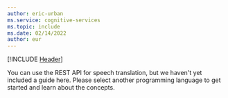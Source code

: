 ```yaml
---
author: eric-urban
ms.service: cognitive-services
ms.topic: include
ms.date: 02/14/2022
author: eur
---
```


[!INCLUDE [Header](../../common/rest.md)]

You can use the REST API for speech translation, but we haven't yet included a guide here. Please select another programming language to get started and learn about the concepts. 
